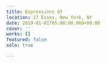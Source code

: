 ```yaml
---
title: Expressions Of
location: 17 Essex, New York, NY
date: 2019-01-01T05:00:00.000+00:00
cover: ''
works: []
featured: false
solo: true

---
```

